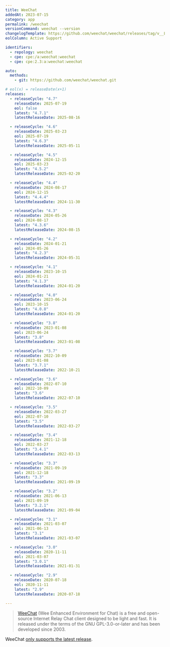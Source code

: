 ```yaml
---
title: WeeChat
addedAt: 2023-07-15
category: app
permalink: /weechat
versionCommand: weechat --version
changelogTemplate: https://github.com/weechat/weechat/releases/tag/v__LATEST__
eolColumn: Active Support

identifiers:
  - repology: weechat
  - cpe: cpe:/a:weechat:weechat
  - cpe: cpe:2.3:a:weechat:weechat

auto:
  methods:
    - git: https://github.com/weechat/weechat.git

# eol(x) = releaseDate(x+1)
releases:
  - releaseCycle: "4.7"
    releaseDate: 2025-07-19
    eol: false
    latest: "4.7.1"
    latestReleaseDate: 2025-08-16

  - releaseCycle: "4.6"
    releaseDate: 2025-03-23
    eol: 2025-07-19
    latest: "4.6.3"
    latestReleaseDate: 2025-05-11

  - releaseCycle: "4.5"
    releaseDate: 2024-12-15
    eol: 2025-03-23
    latest: "4.5.2"
    latestReleaseDate: 2025-02-20

  - releaseCycle: "4.4"
    releaseDate: 2024-08-17
    eol: 2024-12-15
    latest: "4.4.4"
    latestReleaseDate: 2024-11-30

  - releaseCycle: "4.3"
    releaseDate: 2024-05-26
    eol: 2024-08-17
    latest: "4.3.6"
    latestReleaseDate: 2024-08-15

  - releaseCycle: "4.2"
    releaseDate: 2024-01-21
    eol: 2024-05-26
    latest: "4.2.3"
    latestReleaseDate: 2024-05-31

  - releaseCycle: "4.1"
    releaseDate: 2023-10-15
    eol: 2024-01-21
    latest: "4.1.3"
    latestReleaseDate: 2024-01-20

  - releaseCycle: "4.0"
    releaseDate: 2023-06-24
    eol: 2023-10-15
    latest: "4.0.8"
    latestReleaseDate: 2024-01-20

  - releaseCycle: "3.8"
    releaseDate: 2023-01-08
    eol: 2023-06-24
    latest: "3.8"
    latestReleaseDate: 2023-01-08

  - releaseCycle: "3.7"
    releaseDate: 2022-10-09
    eol: 2023-01-08
    latest: "3.7.1"
    latestReleaseDate: 2022-10-21

  - releaseCycle: "3.6"
    releaseDate: 2022-07-10
    eol: 2022-10-09
    latest: "3.6"
    latestReleaseDate: 2022-07-10

  - releaseCycle: "3.5"
    releaseDate: 2022-03-27
    eol: 2022-07-10
    latest: "3.5"
    latestReleaseDate: 2022-03-27

  - releaseCycle: "3.4"
    releaseDate: 2021-12-18
    eol: 2022-03-27
    latest: "3.4.1"
    latestReleaseDate: 2022-03-13

  - releaseCycle: "3.3"
    releaseDate: 2021-09-19
    eol: 2021-12-18
    latest: "3.3"
    latestReleaseDate: 2021-09-19

  - releaseCycle: "3.2"
    releaseDate: 2021-06-13
    eol: 2021-09-19
    latest: "3.2.1"
    latestReleaseDate: 2021-09-04

  - releaseCycle: "3.1"
    releaseDate: 2021-03-07
    eol: 2021-06-13
    latest: "3.1"
    latestReleaseDate: 2021-03-07

  - releaseCycle: "3.0"
    releaseDate: 2020-11-11
    eol: 2021-03-07
    latest: "3.0.1"
    latestReleaseDate: 2021-01-31

  - releaseCycle: "2.9"
    releaseDate: 2020-07-18
    eol: 2020-11-11
    latest: "2.9"
    latestReleaseDate: 2020-07-18

---
```


> [WeeChat](https://weechat.org) (Wee Enhanced Environment for Chat) is a free and open-source
> Internet Relay Chat client designed to be light and fast. It is released under the terms
> of the GNU GPL-3.0-or-later and has been developed since 2003.

WeeChat [only supports the latest release](https://github.com/endoflife-date/endoflife.date/pull/3267#issuecomment-1632930520).
